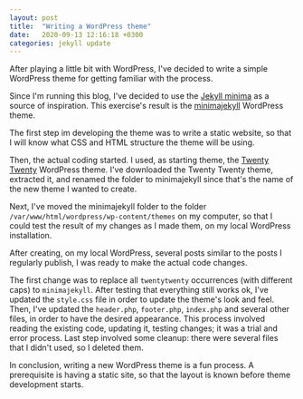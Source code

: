```yaml
---
layout: post
title:  "Writing a WordPress theme"
date:   2020-09-13 12:16:18 +0300
categories: jekyll update
---
```



After playing a little bit with WordPress, I've decided to write a simple WordPress theme for getting familiar with the process.

Since I'm running this blog, I've decided to use the [Jekyll minima](https://github.com/jekyll/minima) as a source of inspiration. 
This exercise's result is the [minimajekyll](https://github.com/BogdanStirbat/minimajekyll) WordPress theme.

The first step im developing the theme was to write a static website, so that I will know what CSS and HTML structure the theme will be using.

Then, the actual coding started. I used, as starting theme, the [Twenty Twenty](https://wordpress.org/themes/twentytwenty/) WordPress theme. 
I've downloaded the Twenty Twenty theme, extracted it, and renamed the folder to minimajekyll since that's the name of the new theme I wanted to create.

Next, I've moved the minimajekyll folder to the folder `/var/www/html/wordpress/wp-content/themes` on my computer, so that I could test the result of my changes
as I made them, on my local WordPress installation.

After creating, on my local WordPress, several posts similar to the posts I regularly publish, I was ready to make the actual code changes.

The first change was to replace all `twentytwenty` occurrences (with different caps) to `minimajekyll`. 
After testing that everything still works ok, I've updated the `style.css` file in order to update the theme's look and feel. 
Then, I've updated the `header.php`, `footer.php`, `index.php` and several other files, in order to have the desired appearance. 
This process involved reading the existing code, updating it, testing changes; it was a trial and error process.
Last step involved some cleanup: there were several files that I didn't used, so I deleted them.

In conclusion, writing a new WordPress theme is a fun process. A prerequisite is having a static site, so that the layout is known before theme development starts.